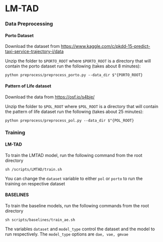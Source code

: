 # LM-TAD


### Data Preprocessing

#### Porto Dataset
Download the dataset from https://www.kaggle.com/c/pkdd-15-predict-taxi-service-trajectory-i/data

Unzip the folder to ```$PORTO_ROOT``` where ```$PORTO_ROOT```  is a directory that will contain the porto dataset
run the following (takes about 8 minutes):
```
python preprocess/preprocess_porto.py --data_dir $"{PORTO_ROOT} 
```

#### Pattern of Life dataset

Download the data from https://osf.io/s4bje/

Unzip the folder to ```$POL_ROOT``` where ```$POL_ROOT```  is a directory that will contain the pattern of life dataset
run the following (takes about 25 minutes):
```
python preprocess/preprocess_pol.py --data_dir $"{POL_ROOT} 
```

### Training

#### LM-TAD
To train the LMTAD model, run the following command from the root directory
```
sh /scripts/LMTAD/train.sh
```
You can change the ```dataset``` variable to either ```pol``` or ```porto``` to run the training on respective dataset

#### BASELINES
To train the baseline models, run the following commands from the root directory
```
sh scripts/baselines/train_ae.sh
```
The variables ```dataset``` and ```model_type``` control the dataset and the model to run respectively. The ```model_type``` options are ```dae, vae, gmvae```
